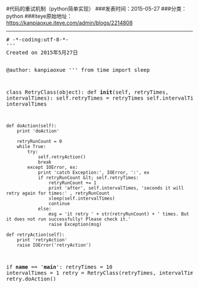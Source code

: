#代码的重试机制（python简单实现）
###发表时间：2015-05-27
###分类：python
###iteye原始地址：<a href="https://kanpiaoxue.iteye.com/admin/blogs/2214808" target="_blank">https://kanpiaoxue.iteye.com/admin/blogs/2214808</a>

---

<div class="iteye-blog-content-contain" style="font-size: 14px;"> 
 <pre name="code" class="python"># -*-coding:utf-8-*-
'''
Created on 2015年5月27日

@author: kanpiaoxue
'''
from time import sleep

class RetryClass(object):
    def __init__(self, retryTimes, intervalTimes):
        self.retryTimes = retryTimes
        self.intervalTimes = intervalTimes
        
    def doAction(self):
        print 'doAction'
        
        retryRunCount = 0
        while True:
            try:
                self.retryAction()
                break
            except IOError, ex:
                print 'catch Exception:', IOError, ':', ex
                if retryRunCount &lt; self.retryTimes:
                    retryRunCount += 1
                    print 'after', self.intervalTimes, 'seconds it will retry again for times:' , retryRunCount
                    sleep(self.intervalTimes)
                    continue
                else:
                    msg = 'it retry ' + str(retryRunCount) + ' times. But it does not run successfully! Please check it.'
                    raise Exception(msg)
        
    def retryAction(self):
        print 'retryAction'
        raise IOError('retryAction')

if __name__ == '__main__':
    retryTimes = 10
    intervalTimes = 1
    retry = RetryClass(retryTimes, intervalTimes)
    retry.doAction()
</pre> 
 <p>&nbsp;</p> 
</div>